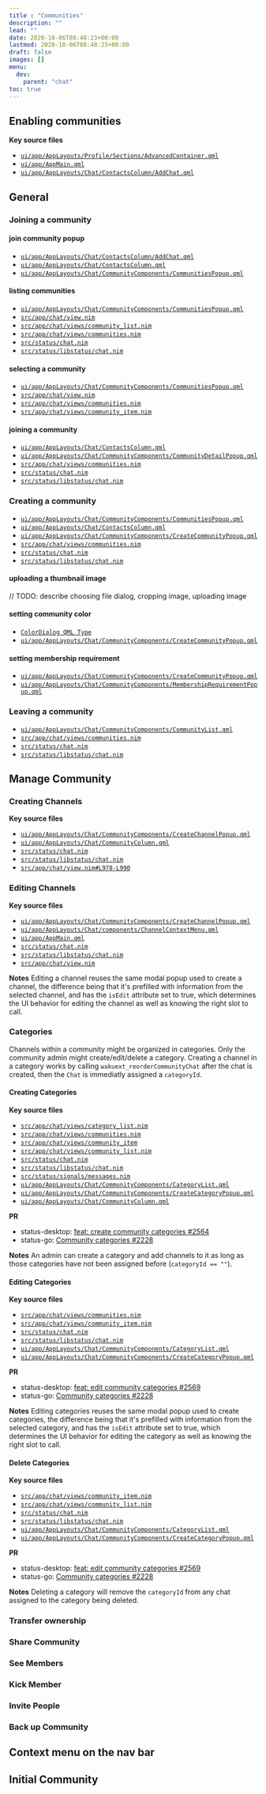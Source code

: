 ```yaml
---
title : "Communities"
description: ""
lead: ""
date: 2020-10-06T08:48:23+00:00
lastmod: 2020-10-06T08:48:23+00:00
draft: false
images: []
menu:
  dev:
    parent: "chat"
toc: true
---
```


## Enabling communities

**Key source files**
- [`ui/app/AppLayouts/Profile/Sections/AdvancedContainer.qml`](https://github.com/status-im/status-desktop/blob/358091a8eb19f36c9843b42d61473e35ea87d05b/ui/app/AppLayouts/Profile/Sections/AdvancedContainer.qml#L101)
- [`ui/app/AppMain.qml`](https://github.com/status-im/status-desktop/blob/358091a8eb19f36c9843b42d61473e35ea87d05b/ui/app/AppMain.qml#L398)
- [`ui/app/AppLayouts/Chat/ContactsColumn/AddChat.qml`](https://github.com/status-im/status-desktop/blob/358091a8eb19f36c9843b42d61473e35ea87d05b/ui/app/AppLayouts/Chat/ContactsColumn/AddChat.qml#L55)

## General

### Joining a community

#### join community popup
- [`ui/app/AppLayouts/Chat/ContactsColumn/AddChat.qml`](https://github.com/status-im/status-desktop/blob/358091a8eb19f36c9843b42d61473e35ea87d05b/ui/app/AppLayouts/Chat/ContactsColumn/AddChat.qml#L55)
- [`ui/app/AppLayouts/Chat/ContactsColumn.qml`](https://github.com/status-im/status-desktop/blob/358091a8eb19f36c9843b42d61473e35ea87d05b/ui/app/AppLayouts/Chat/ContactsColumn.qml#L58)
- [`ui/app/AppLayouts/Chat/CommunityComponents/CommunitiesPopup.qml`](https://github.com/status-im/status-desktop/blob/358091a8eb19f36c9843b42d61473e35ea87d05b/ui/app/AppLayouts/Chat/CommunityComponents/CommunitiesPopup.qml#L10)

#### listing communities
- [`ui/app/AppLayouts/Chat/CommunityComponents/CommunitiesPopup.qml`](https://github.com/status-im/status-desktop/blob/358091a8eb19f36c9843b42d61473e35ea87d05b/ui/app/AppLayouts/Chat/CommunityComponents/CommunitiesPopup.qml#L138)
- [`src/app/chat/view.nim`](https://github.com/status-im/status-desktop/blob/358091a8eb19f36c9843b42d61473e35ea87d05b/src/app/chat/view.nim#L166)
- [`src/app/chat/views/community_list.nim`](https://github.com/status-im/status-desktop/blob/358091a8eb19f36c9843b42d61473e35ea87d05b/src/app/chat/views/community_list.nim#L40)
- [`src/app/chat/views/communities.nim`](https://github.com/status-im/status-desktop/blob/358091a8eb19f36c9843b42d61473e35ea87d05b/src/app/chat/views/communities.nim#L109)
- [`src/status/chat.nim`](https://github.com/status-im/status-desktop/blob/358091a8eb19f36c9843b42d61473e35ea87d05b/src/status/chat.nim#L441)
- [`src/status/libstatus/chat.nim`](https://github.com/status-im/status-desktop/blob/358091a8eb19f36c9843b42d61473e35ea87d05b/src/status/libstatus/chat.nim#L272)

#### selecting a community
- [`ui/app/AppLayouts/Chat/CommunityComponents/CommunitiesPopup.qml`](https://github.com/status-im/status-desktop/blob/358091a8eb19f36c9843b42d61473e35ea87d05b/ui/app/AppLayouts/Chat/CommunityComponents/CommunitiesPopup.qml#L212)
- [`src/app/chat/view.nim`](https://github.com/status-im/status-desktop/blob/358091a8eb19f36c9843b42d61473e35ea87d05b/src/app/chat/view.nim#L166)
- [`src/app/chat/views/communities.nim`](https://github.com/status-im/status-desktop/blob/358091a8eb19f36c9843b42d61473e35ea87d05b/src/app/chat/views/communities.nim#L146)
- [`src/app/chat/views/community_item.nim`](https://github.com/status-im/status-desktop/blob/358091a8eb19f36c9843b42d61473e35ea87d05b/src/app/chat/views/community_item.nim#L40)

#### joining a community
- [`ui/app/AppLayouts/Chat/ContactsColumn.qml`](https://github.com/status-im/status-desktop/blob/358091a8eb19f36c9843b42d61473e35ea87d05b/ui/app/AppLayouts/Chat/ContactsColumn.qml#L85)
- [`ui/app/AppLayouts/Chat/CommunityComponents/CommunityDetailPopup.qml`](https://github.com/status-im/status-desktop/blob/358091a8eb19f36c9843b42d61473e35ea87d05b/ui/app/AppLayouts/Chat/CommunityComponents/CommunityDetailPopup.qml#L243)
- [`src/app/chat/views/communities.nim`](https://github.com/status-im/status-desktop/blob/af2ec66e0c7912baad871aea34efcc493e02de27/src/app/chat/views/communities.nim#L381)
- [`src/status/chat.nim`](https://github.com/status-im/status-desktop/blob/af2ec66e0c7912baad871aea34efcc493e02de27/src/status/chat.nim#L524)
- [`src/status/libstatus/chat.nim`](https://github.com/status-im/status-desktop/blob/af2ec66e0c7912baad871aea34efcc493e02de27/src/status/libstatus/chat.nim#L434)

### Creating a community
- [`ui/app/AppLayouts/Chat/CommunityComponents/CommunitiesPopup.qml`](https://github.com/status-im/status-desktop/blob/358091a8eb19f36c9843b42d61473e35ea87d05b/ui/app/AppLayouts/Chat/CommunityComponents/CommunitiesPopup.qml#L230)
- [`ui/app/AppLayouts/Chat/ContactsColumn.qml`](https://github.com/status-im/status-desktop/blob/358091a8eb19f36c9843b42d61473e35ea87d05b/ui/app/AppLayouts/Chat/ContactsColumn.qml#L67)
- [`ui/app/AppLayouts/Chat/CommunityComponents/CreateCommunityPopup.qml`](https://github.com/status-im/status-desktop/blob/358091a8eb19f36c9843b42d61473e35ea87d05b/ui/app/AppLayouts/Chat/CommunityComponents/CreateCommunityPopup.qml#L438)
- [`src/app/chat/views/communities.nim`](https://github.com/status-im/status-desktop/blob/af2ec66e0c7912baad871aea34efcc493e02de27/src/app/chat/views/communities.nim#L214)
- [`src/status/chat.nim`](https://github.com/status-im/status-desktop/blob/af2ec66e0c7912baad871aea34efcc493e02de27/src/status/chat.nim#L472)
- [`src/status/libstatus/chat.nim`](https://github.com/status-im/status-desktop/blob/af2ec66e0c7912baad871aea34efcc493e02de27/src/status/libstatus/chat.nim#L292)

#### uploading a thumbnail image

// TODO: describe choosing file dialog, cropping image, uploading image

#### setting community color
- [`ColorDialog QML Type`](https://doc.qt.io/qt-5/qml-qtquick-dialogs-colordialog.html)
- [`ui/app/AppLayouts/Chat/CommunityComponents/CreateCommunityPopup.qml`](https://github.com/status-im/status-desktop/blob/358091a8eb19f36c9843b42d61473e35ea87d05b/ui/app/AppLayouts/Chat/CommunityComponents/CreateCommunityPopup.qml#L323)

#### setting membership requirement
- [`ui/app/AppLayouts/Chat/CommunityComponents/CreateCommunityPopup.qml`](https://github.com/status-im/status-desktop/blob/358091a8eb19f36c9843b42d61473e35ea87d05b/ui/app/AppLayouts/Chat/CommunityComponents/CreateCommunityPopup.qml#L350)
- [`ui/app/AppLayouts/Chat/CommunityComponents/MembershipRequirementPopup.qml`](https://github.com/status-im/status-desktop/blob/358091a8eb19f36c9843b42d61473e35ea87d05b/ui/app/AppLayouts/Chat/CommunityComponents/MembershipRequirementPopup.qml#L9)

### Leaving a community
- [`ui/app/AppLayouts/Chat/CommunityComponents/CommunityList.qml`](https://github.com/status-im/status-desktop/blob/358091a8eb19f36c9843b42d61473e35ea87d05b/ui/app/AppLayouts/Chat/CommunityComponents/CommunityList.qml#L68)
- [`src/app/chat/views/communities.nim`](https://github.com/status-im/status-desktop/blob/af2ec66e0c7912baad871aea34efcc493e02de27/src/app/chat/views/communities.nim#L318)
- [`src/status/chat.nim`](https://github.com/status-im/status-desktop/blob/af2ec66e0c7912baad871aea34efcc493e02de27/src/status/chat.nim#L503)
- [`src/status/libstatus/chat.nim`](https://github.com/status-im/status-desktop/blob/af2ec66e0c7912baad871aea34efcc493e02de27/src/status/libstatus/chat.nim#L416)

## Manage Community

### Creating Channels
**Key source files**
- [`ui/app/AppLayouts/Chat/CommunityComponents/CreateChannelPopup.qml`](https://github.com/status-im/status-desktop/blob/4a407d920499e3c31244f019afc0ab20f2c8f5e3/ui/app/AppLayouts/Chat/CommunityComponents/CreateChannelPopup.qml)
- [`ui/app/AppLayouts/Chat/CommunityColumn.qml`](https://github.com/status-im/status-desktop/blob/1f585d159b9814198863b729ed26a218c09ea56d/ui/app/AppLayouts/Chat/CommunityColumn.qml#L84-L92)
- [`src/status/chat.nim`](https://github.com/status-im/status-desktop/blob/1f585d159b9814198863b729ed26a218c09ea56d/src/status/chat.nim#L478-L479)
- [`src/status/libstatus/chat.nim`](https://github.com/status-im/status-desktop/blob/1f585d159b9814198863b729ed26a218c09ea56d/src/status/libstatus/chat.nim#L337-L364)
- [`src/app/chat/view.nim#L978-L990`](https://github.com/status-im/status-desktop/blob/1f585d159b9814198863b729ed26a218c09ea56d/src/app/chat/view.nim#L978-L990)

### Editing Channels
**Key source files**
- [`ui/app/AppLayouts/Chat/CommunityComponents/CreateChannelPopup.qml`](https://github.com/status-im/status-desktop/blob/4a407d920499e3c31244f019afc0ab20f2c8f5e3/ui/app/AppLayouts/Chat/CommunityComponents/CreateChannelPopup.qml#L179-L182)
- [`ui/app/AppLayouts/Chat/components/ChannelContextMenu.qml`](https://github.com/status-im/status-desktop/blob/1f585d159b9814198863b729ed26a218c09ea56d/ui/app/AppLayouts/Chat/components/ChannelContextMenu.qml#L109-L116)
- [`ui/app/AppMain.qml`](https://github.com/status-im/status-desktop/blob/1f585d159b9814198863b729ed26a218c09ea56d/ui/app/AppMain.qml#L283-L291)
- [`src/status/chat.nim`](https://github.com/status-im/status-desktop/blob/1f585d159b9814198863b729ed26a218c09ea56d/src/status/chat.nim#L481-L482)
- [`src/status/libstatus/chat.nim`](https://github.com/status-im/status-desktop/blob/1f585d159b9814198863b729ed26a218c09ea56d/src/status/libstatus/chat.nim#L366-L394)
- [`src/app/chat/view.nim`](https://github.com/status-im/status-desktop/blob/1f585d159b9814198863b729ed26a218c09ea56d/src/app/chat/view.nim#L992-L1002)

**Notes**
Editing a channel reuses the same modal popup used to create a channel, the difference being that it's prefilled with information from the selected channel, and has the `isEdit` attribute set to true, which determines the UI behavior for editing the channel as well as knowing the right slot to call.

### Categories
Channels within a community might be organized in categories. Only the community admin might create/edit/delete a category. Creating a channel in a category works by calling `wakuext_reorderCommunityChat` after the chat is created, then the `Chat` is immediatly assigned a `categoryId`.
#### Creating Categories

**Key source files**
- [`src/app/chat/views/category_list.nim`](https://github.com/status-im/status-desktop/blob/3f56db35bac7cc3b0f3769ef1afbd5060b10d03f/src/app/chat/views/category_list.nim#L58-L62)
- [`src/app/chat/views/communities.nim`](https://github.com/status-im/status-desktop/blob/3f56db35bac7cc3b0f3769ef1afbd5060b10d03f/src/app/chat/views/communities.nim#L247-L256)
- [`src/app/chat/views/community_item`](https://github.com/status-im/status-desktop/blob/489e5f42b6de5dca706eb690bd65d5c19ee1dfd8/src/app/chat/views/community_item.nim#L156-L159)
- [`src/app/chat/views/community_list.nim`](https://github.com/status-im/status-desktop/blob/489e5f42b6de5dca706eb690bd65d5c19ee1dfd8/src/app/chat/views/community_list.nim#L132-L134)
- [`src/status/chat.nim`](https://github.com/status-im/status-desktop/blob/489e5f42b6de5dca706eb690bd65d5c19ee1dfd8/src/status/chat.nim#L472-L473)
- [`src/status/libstatus/chat.nim`](https://github.com/status-im/status-desktop/blob/489e5f42b6de5dca706eb690bd65d5c19ee1dfd8/src/status/libstatus/chat.nim#L317-L331)
- [`src/status/signals/messages.nim`](https://github.com/status-im/status-desktop/blob/489e5f42b6de5dca706eb690bd65d5c19ee1dfd8/src/status/signals/messages.nim#L200-L215)
- [`ui/app/AppLayouts/Chat/CommunityComponents/CategoryList.qml`](https://github.com/status-im/status-desktop/blob/3f56db35bac7cc3b0f3769ef1afbd5060b10d03f/ui/app/AppLayouts/Chat/CommunityComponents/CategoryList.qml)
- [`ui/app/AppLayouts/Chat/CommunityComponents/CreateCategoryPopup.qml`](https://github.com/status-im/status-desktop/blob/e5b42b3fb568b955fb05fbf34673aec0eb5adda8/ui/app/AppLayouts/Chat/CommunityComponents/CreateCategoryPopup.qml)
- [`ui/app/AppLayouts/Chat/CommunityColumn.qml`](https://github.com/status-im/status-desktop/blob/489e5f42b6de5dca706eb690bd65d5c19ee1dfd8/ui/app/AppLayouts/Chat/CommunityColumn.qml)

**PR**
- status-desktop: [feat: create community categories #2564](https://github.com/status-im/status-desktop/pull/2564)
- status-go: [Community categories #2228](https://github.com/status-im/status-go/pull/2228)

**Notes**
An admin can create a category and add channels to it as long as those categories have not been assigned before (`categoryId == ""`). 

#### Editing Categories

**Key source files**
- [`src/app/chat/views/communities.nim`](https://github.com/status-im/status-desktop/blob/aea1321b0e9684e67ed4552182544e80c5e70709/src/app/chat/views/communities.nim#L259-L266)
- [`src/app/chat/views/community_item.nim`](https://github.com/status-im/status-desktop/blob/aea1321b0e9684e67ed4552182544e80c5e70709/src/app/chat/views/community_item.nim#L182-L187)
- [`src/status/chat.nim`](https://github.com/status-im/status-desktop/blob/aea1321b0e9684e67ed4552182544e80c5e70709/src/status/chat.nim#L475-L476)
- [`src/status/libstatus/chat.nim`](https://github.com/status-im/status-desktop/blob/aea1321b0e9684e67ed4552182544e80c5e70709/src/status/libstatus/chat.nim#L334-L343)
- [`ui/app/AppLayouts/Chat/CommunityComponents/CategoryList.qml`](https://github.com/status-im/status-desktop/blob/3f56db35bac7cc3b0f3769ef1afbd5060b10d03f/ui/app/AppLayouts/Chat/CommunityComponents/CategoryList.qml)
- [`ui/app/AppLayouts/Chat/CommunityComponents/CreateCategoryPopup.qml`](https://github.com/status-im/status-desktop/blob/e5b42b3fb568b955fb05fbf34673aec0eb5adda8/ui/app/AppLayouts/Chat/CommunityComponents/CreateCategoryPopup.qml)

**PR**
- status-desktop: [feat: edit community categories #2569](https://github.com/status-im/status-desktop/pull/2569)
- status-go: [Community categories #2228](https://github.com/status-im/status-go/pull/2228)

**Notes**
Editing categories reuses the same modal popup used to create categories, the difference being that it's prefilled with information from the selected category, and has the `isEdit` attribute set to true, which determines the UI behavior for editing the category as well as knowing the right slot to call.

#### Delete Categories

**Key source files**
- [`src/app/chat/views/community_item.nim`](https://github.com/status-im/status-desktop/blob/489e5f42b6de5dca706eb690bd65d5c19ee1dfd8/src/app/chat/views/community_item.nim#L161-L166)
- [`src/app/chat/views/community_list.nim`](https://github.com/status-im/status-desktop/blob/489e5f42b6de5dca706eb690bd65d5c19ee1dfd8/src/app/chat/views/community_list.nim#L148-L154)
- [`src/status/chat.nim`](https://github.com/status-im/status-desktop/blob/489e5f42b6de5dca706eb690bd65d5c19ee1dfd8/src/status/chat.nim#L475-L476)
- [`src/status/libstatus/chat.nim`](https://github.com/status-im/status-desktop/blob/489e5f42b6de5dca706eb690bd65d5c19ee1dfd8/src/status/libstatus/chat.nim#L344-L351)
- [`ui/app/AppLayouts/Chat/CommunityComponents/CategoryList.qml`](https://github.com/status-im/status-desktop/blob/3f56db35bac7cc3b0f3769ef1afbd5060b10d03f/ui/app/AppLayouts/Chat/CommunityComponents/CategoryList.qml)
- [`ui/app/AppLayouts/Chat/CommunityComponents/CreateCategoryPopup.qml`](https://github.com/status-im/status-desktop/blob/e5b42b3fb568b955fb05fbf34673aec0eb5adda8/ui/app/AppLayouts/Chat/CommunityComponents/CreateCategoryPopup.qml)

**PR**
- status-desktop: [feat: edit community categories #2569](https://github.com/status-im/status-desktop/pull/2569)
- status-go: [Community categories #2228](https://github.com/status-im/status-go/pull/2228)

**Notes**
Deleting a category will remove the `categoryId` from any chat assigned to the category being deleted. 


### Transfer ownership

### Share Community

### See Members

### Kick Member

### Invite People

### Back up Community

## Context menu on the nav bar

## Initial Community
